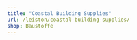 ```yaml
---
title: "Coastal Building Supplies"
url: /leiston/coastal-building-supplies/
shop: Baustoffe
---
```

